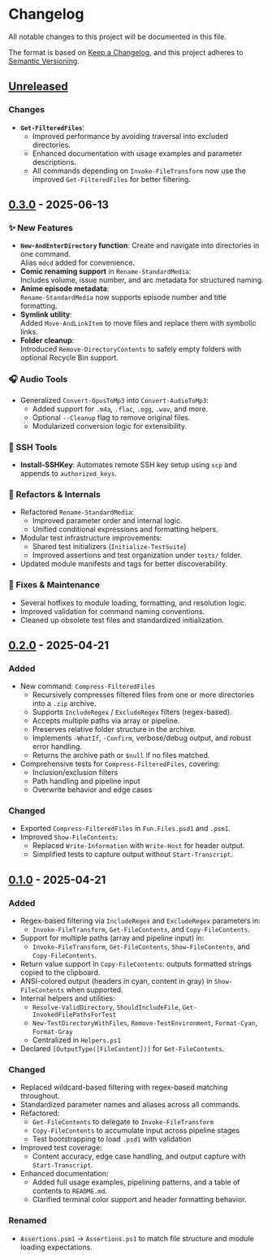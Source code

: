 # Changelog

All notable changes to this project will be documented in this file.

The format is based on [Keep a Changelog](https://keepachangelog.com/en/1.1.0/),
and this project adheres to [Semantic Versioning](https://semver.org/spec/v2.0.0.html).

## [Unreleased]

### Changes

- **`Get-FilteredFiles`**:
  - Improved performance by avoiding traversal into excluded directories.
  - Enhanced documentation with usage examples and parameter descriptions.
  - All commands depending on `Invoke-FileTransform` now use the improved `Get-FilteredFiles` for better filtering.

## [0.3.0] - 2025-06-13

### ✨ New Features

- **`New-AndEnterDirectory` function**: Create and navigate into directories in one command.  
  Alias `mdcd` added for convenience.
- **Comic renaming support** in `Rename-StandardMedia`:  
  Includes volume, issue number, and arc metadata for structured naming.
- **Anime episode metadata**:  
  `Rename-StandardMedia` now supports episode number and title formatting.
- **Symlink utility**:  
  Added `Move-AndLinkItem` to move files and replace them with symbolic links.
- **Folder cleanup**:  
  Introduced `Remove-DirectoryContents` to safely empty folders with optional Recycle Bin support.

### 🎧 Audio Tools

- Generalized `Convert-OpusToMp3` into `Convert-AudioToMp3`:
  - Added support for `.m4a`, `.flac`, `.ogg`, `.wav`, and more.
  - Optional `--Cleanup` flag to remove original files.
  - Modularized conversion logic for extensibility.

### 🔐 SSH Tools

- **Install-SSHKey**: Automates remote SSH key setup using `scp` and appends to `authorized_keys`.

### 🧹 Refactors & Internals

- Refactored `Rename-StandardMedia`:
  - Improved parameter order and internal logic.
  - Unified conditional expressions and formatting helpers.
- Modular test infrastructure improvements:
  - Shared test initializers (`Initialize-TestSuite`)
  - Improved assertions and test organization under `tests/` folder.
- Updated module manifests and tags for better discoverability.

### 🐛 Fixes & Maintenance

- Several hotfixes to module loading, formatting, and resolution logic.
- Improved validation for command naming conventions.
- Cleaned up obsolete test files and standardized initialization.

## [0.2.0] - 2025-04-21

### Added

- New command: `Compress-FilteredFiles`
  - Recursively compresses filtered files from one or more directories into a `.zip` archive.
  - Supports `IncludeRegex` / `ExcludeRegex` filters (regex-based).
  - Accepts multiple paths via array or pipeline.
  - Preserves relative folder structure in the archive.
  - Implements `-WhatIf`, `-Confirm`, verbose/debug output, and robust error handling.
  - Returns the archive path or `$null` if no files matched.
- Comprehensive tests for `Compress-FilteredFiles`, covering:
  - Inclusion/exclusion filters
  - Path handling and pipeline input
  - Overwrite behavior and edge cases

### Changed

- Exported `Compress-FilteredFiles` in `Fun.Files.psd1` and `.psm1`.
- Improved `Show-FileContents`:
  - Replaced `Write-Information` with `Write-Host` for header output.
  - Simplified tests to capture output without `Start-Transcript`.

## [0.1.0] - 2025-04-21

### Added

- Regex-based filtering via `IncludeRegex` and `ExcludeRegex` parameters in:
  - `Invoke-FileTransform`, `Get-FileContents`, and `Copy-FileContents`.
- Support for multiple paths (array and pipeline input) in:
  - `Invoke-FileTransform`, `Get-FileContents`, `Show-FileContents`, and `Copy-FileContents`.
- Return value support in `Copy-FileContents`: outputs formatted strings copied to the clipboard.
- ANSI-colored output (headers in cyan, content in gray) in `Show-FileContents` when supported.
- Internal helpers and utilities:
  - `Resolve-ValidDirectory`, `ShouldIncludeFile`, `Get-InvokedFilePathsForTest`
  - `New-TestDirectoryWithFiles`, `Remove-TestEnvironment`, `Format-Cyan`, `Format-Gray`
  - Centralized in `Helpers.ps1`
- Declared `[OutputType([FileContent])]` for `Get-FileContents`.

### Changed

- Replaced wildcard-based filtering with regex-based matching throughout.
- Standardized parameter names and aliases across all commands.
- Refactored:
  - `Get-FileContents` to delegate to `Invoke-FileTransform`
  - `Copy-FileContents` to accumulate input across pipeline stages
  - Test bootstrapping to load `.psd1` with validation
- Improved test coverage:
  - Content accuracy, edge case handling, and output capture with `Start-Transcript`.
- Enhanced documentation:
  - Added full usage examples, pipelining patterns, and a table of contents to `README.md`.
  - Clarified terminal color support and header formatting behavior.

### Renamed

- `Assertions.psm1` → `Assertions.ps1` to match file structure and module loading expectations.

[unreleased]: https://github.com/r8vnhill/pwsh-fun/compare/v0.3.0...HEAD
[0.3.0]: https://github.com/r8vnhill/pwsh-fun/releases/tag/v0.3.0
[0.2.0]: https://github.com/r8vnhill/pwsh-fun/releases/tag/v0.2.0
[0.1.0]: https://github.com/r8vnhill/pwsh-fun/releases/tag/v0.1.0
